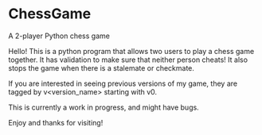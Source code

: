 # ChessGame
A 2-player Python chess game

Hello! This is a python program that allows two users to play a chess game together. It has validation to make sure that neither person cheats! It also stops the game when there is a stalemate or checkmate.

If you are interested in seeing previous versions of my game, they are tagged by v<version_name> starting with v0.

This is currently a work in progress, and might have bugs. 

Enjoy and thanks for visiting!
